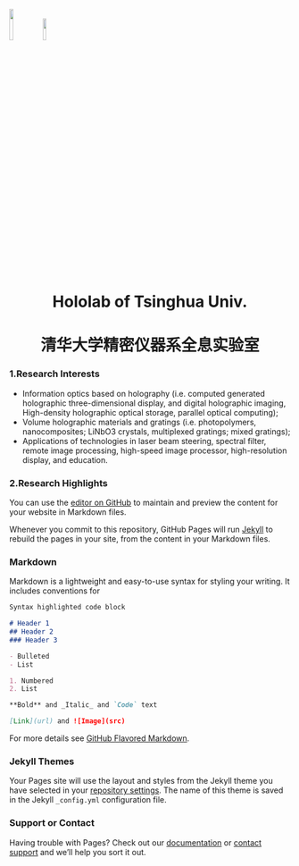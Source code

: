<img src="https://github.com/THUHoloLab/thuhololab.github.io/blob/blog-meterial/thu_tag.jpg" width = "12%" height = "12%"><img src="https://github.com/THUHoloLab/thuhololab.github.io/blob/blog-meterial/hololab_tag.png" width = "10%" height = "10%">
  
# <center> Hololab of Tsinghua Univ. </center>
# <center>清华大学精密仪器系全息实验室</center>

### 1.Research Interests 
* Information optics based on holography (i.e. computed generated holographic three-dimensional display, and digital holographic imaging, High-density holographic optical storage, parallel optical computing); 
* Volume holographic materials and gratings (i.e. photopolymers, nanocomposites; LiNbO3 crystals, multiplexed gratings; mixed gratings); 
* Applications of technologies in laser beam steering, spectral filter, remote image processing, high-speed image processor, high-resolution display, and education.
### 2.Research Highlights

You can use the [editor on GitHub](https://github.com/THUHoloLab/thu_hololab.github.com/edit/master/index.md) to maintain and preview the content for your website in Markdown files.

Whenever you commit to this repository, GitHub Pages will run [Jekyll](https://jekyllrb.com/) to rebuild the pages in your site, from the content in your Markdown files.

### Markdown

Markdown is a lightweight and easy-to-use syntax for styling your writing. It includes conventions for

```markdown
Syntax highlighted code block

# Header 1
## Header 2
### Header 3

- Bulleted
- List

1. Numbered
2. List

**Bold** and _Italic_ and `Code` text

[Link](url) and ![Image](src)
```

For more details see [GitHub Flavored Markdown](https://guides.github.com/features/mastering-markdown/).

### Jekyll Themes

Your Pages site will use the layout and styles from the Jekyll theme you have selected in your [repository settings](https://github.com/THUHoloLab/thu_hololab.github.com/settings). The name of this theme is saved in the Jekyll `_config.yml` configuration file.

### Support or Contact

Having trouble with Pages? Check out our [documentation](https://help.github.com/categories/github-pages-basics/) or [contact support](https://github.com/contact) and we’ll help you sort it out.
